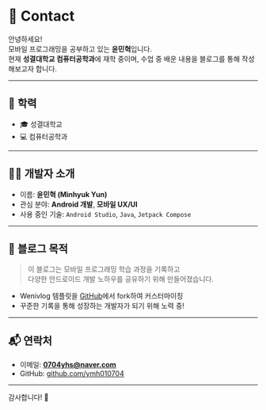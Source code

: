 # 📇 Contact

안녕하세요!  
모바일 프로그래밍을 공부하고 있는 **윤민혁**입니다.  
현재 **성결대학교 컴퓨터공학과**에 재학 중이며, 수업 중 배운 내용을 블로그를 통해 작성해보고자 합니다.

---

## 🏫 학력

- 🎓 성결대학교  
- 💻 컴퓨터공학과

---

## 🧑‍💻 개발자 소개

- 이름: **윤민혁 (Minhyuk Yun)**
- 관심 분야: **Android 개발**, **모바일 UX/UI**
- 사용 중인 기술: `Android Studio`, `Java`, `Jetpack Compose`

---

## 📝 블로그 목적

> 이 블로그는 모바일 프로그래밍 학습 과정을 기록하고  
> 다양한 안드로이드 개발 노하우를 공유하기 위해 만들어졌습니다.

- Wenivlog 템플릿을 [GitHub](https://github.com/weniv/wenivlog)에서 fork하여 커스터마이징
- 꾸준한 기록을 통해 성장하는 개발자가 되기 위해 노력 중!

---

## 📬 연락처

- 이메일: **0704yhs@naver.com**
- GitHub: [github.com/ymh010704](https://github.com/ymh010704)

---

감사합니다! 🙌